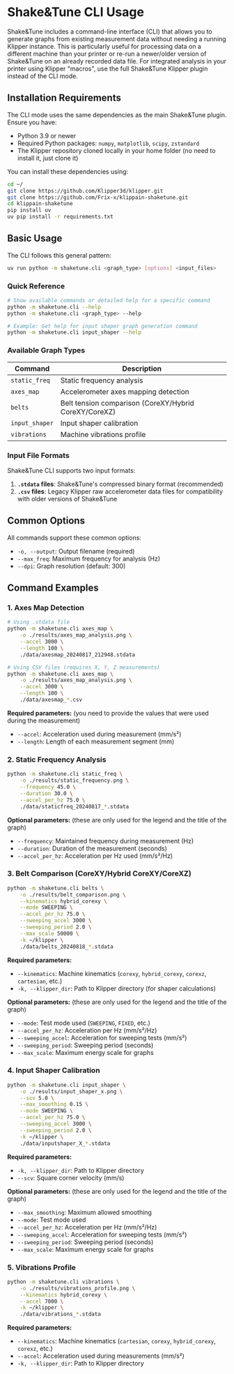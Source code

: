 # Shake&Tune CLI Usage

Shake&Tune includes a command-line interface (CLI) that allows you to generate graphs from existing measurement data without needing a running Klipper instance. This is particularly useful for processing data on a different machine than your printer or re-run a newer/older version of Shake&Tune on an already recorded data file. For integrated analysis in your printer using Klipper "macros", use the full Shake&Tune Klipper plugin instead of the CLI mode.

## Installation Requirements

The CLI mode uses the same dependencies as the main Shake&Tune plugin. Ensure you have:

- Python 3.9 or newer
- Required Python packages: `numpy`, `matplotlib`, `scipy`, `zstandard`
- The Klipper repository cloned locally in your home folder (no need to install it, just clone it)

You can install these dependencies using:
```bash
cd ~/
git clone https://github.com/Klipper3d/klipper.git
git clone https://github.com/Frix-x/klippain-shaketune.git
cd klippain-shaketune
pip install uv
uv pip install -r requirements.txt
```

## Basic Usage

The CLI follows this general pattern:
```bash
uv run python -m shaketune.cli <graph_type> [options] <input_files>
```

### Quick Reference

```bash
# Show available commands or detailed help for a specific command
python -m shaketune.cli --help
python -m shaketune.cli <graph_type> --help

# Example: Get help for input shaper graph generation command
python -m shaketune.cli input_shaper --help
```

### Available Graph Types

| Command | Description |
|---------|-------------|
| `static_freq` | Static frequency analysis |
| `axes_map` | Accelerometer axes mapping detection |
| `belts` | Belt tension comparison (CoreXY/Hybrid CoreXY/CoreXZ) |
| `input_shaper` | Input shaper calibration |
| `vibrations` | Machine vibrations profile |

### Input File Formats

Shake&Tune CLI supports two input formats:

1. **`.stdata` files**: Shake&Tune's compressed binary format (recommended)
2. **`.csv` files**: Legacy Klipper raw accelerometer data files for compatibility with older versions of Shake&Tune

## Common Options

All commands support these common options:

- `-o, --output`: Output filename (required)
- `--max_freq`: Maximum frequency for analysis (Hz)
- `--dpi`: Graph resolution (default: 300)

## Command Examples

### 1. Axes Map Detection

```bash
# Using .stdata file
python -m shaketune.cli axes_map \
    -o ./results/axes_map_analysis.png \
    --accel 3000 \
    --length 100 \
    ./data/axesmap_20240817_212948.stdata

# Using CSV files (requires X, Y, Z measurements)
python -m shaketune.cli axes_map \
    -o ./results/axes_map_analysis.png \
    --accel 3000 \
    --length 100 \
    ./data/axesmap_*.csv
```

**Required parameters:** (you need to provide the values that were used during the measurement)
- `--accel`: Acceleration used during measurement (mm/s²)
- `--length`: Length of each measurement segment (mm)

### 2. Static Frequency Analysis

```bash
python -m shaketune.cli static_freq \
    -o ./results/static_frequency.png \
    --frequency 45.0 \
    --duration 30.0 \
    --accel_per_hz 75.0 \
    ./data/staticfreq_20240817_*.stdata
```

**Optional parameters:** (these are only used for the legend and the title of the graph)
- `--frequency`: Maintained frequency during measurement (Hz)
- `--duration`: Duration of the measurement (seconds)
- `--accel_per_hz`: Acceleration per Hz used (mm/s²/Hz)

### 3. Belt Comparison (CoreXY/Hybrid CoreXY/CoreXZ)

```bash
python -m shaketune.cli belts \
    -o ./results/belt_comparison.png \
    --kinematics hybrid_corexy \
    --mode SWEEPING \
    --accel_per_hz 75.0 \
    --sweeping_accel 3000 \
    --sweeping_period 2.0 \
    --max_scale 50000 \
    -k ~/klipper \
    ./data/belts_20240818_*.stdata
```

**Required parameters:**
- `--kinematics`: Machine kinematics (`corexy`, `hybrid_corexy`, `corexz`, `cartesian`, etc.)
- `-k, --klipper_dir`: Path to Klipper directory (for shaper calculations)

**Optional parameters:** (these are only used for the legend and the title of the graph)
- `--mode`: Test mode used (`SWEEPING`, `FIXED`, etc.)
- `--accel_per_hz`: Acceleration per Hz (mm/s²/Hz)
- `--sweeping_accel`: Acceleration for sweeping tests (mm/s²)
- `--sweeping_period`: Sweeping period (seconds)
- `--max_scale`: Maximum energy scale for graphs

### 4. Input Shaper Calibration

```bash
python -m shaketune.cli input_shaper \
    -o ./results/input_shaper_x.png \
    --scv 5.0 \
    --max_smoothing 0.15 \
    --mode SWEEPING \
    --accel_per_hz 75.0 \
    --sweeping_accel 3000 \
    --sweeping_period 2.0 \
    -k ~/klipper \
    ./data/inputshaper_X_*.stdata
```

**Required parameters:**
- `-k, --klipper_dir`: Path to Klipper directory
- `--scv`: Square corner velocity (mm/s)

**Optional parameters:** (these are only used for the legend and the title of the graph)
- `--max_smoothing`: Maximum allowed smoothing
- `--mode`: Test mode used
- `--accel_per_hz`: Acceleration per Hz (mm/s²/Hz)
- `--sweeping_accel`: Acceleration for sweeping tests (mm/s²)
- `--sweeping_period`: Sweeping period (seconds)
- `--max_scale`: Maximum energy scale for graphs

### 5. Vibrations Profile

```bash
python -m shaketune.cli vibrations \
    -o ./results/vibrations_profile.png \
    --kinematics hybrid_corexy \
    --accel 7000 \
    -k ~/klipper \
    ./data/vibrations_*.stdata
```

**Required parameters:**
- `--kinematics`: Machine kinematics (`cartesian`, `corexy`, `hybrid_corexy`, `corexz`, etc.)
- `--accel`: Acceleration used during measurements (mm/s²)
- `-k, --klipper_dir`: Path to Klipper directory
